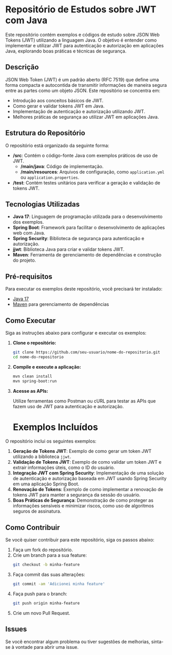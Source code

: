 # Repositório de Estudos sobre JWT com Java

Este repositório contém exemplos e códigos de estudo sobre JSON Web Tokens (JWT) utilizando a linguagem Java. O objetivo é entender como implementar e utilizar JWT para autenticação e autorização em aplicações Java, explorando boas práticas e técnicas de segurança.

## Descrição

JSON Web Token (JWT) é um padrão aberto (RFC 7519) que define uma forma compacta e autocontida de transmitir informações de maneira segura entre as partes como um objeto JSON. Este repositório se concentra em:

- Introdução aos conceitos básicos de JWT.
- Como gerar e validar tokens JWT em Java.
- Implementação de autenticação e autorização utilizando JWT.
- Melhores práticas de segurança ao utilizar JWT em aplicações Java.

## Estrutura do Repositório

O repositório está organizado da seguinte forma:

- **/src**: Contém o código-fonte Java com exemplos práticos de uso de JWT.
  - **/main/java**: Código de implementação.
  - **/main/resources**: Arquivos de configuração, como `application.yml` ou `application.properties`.
- **/test**: Contém testes unitários para verificar a geração e validação de tokens JWT.

## Tecnologias Utilizadas

- **Java 17**: Linguagem de programação utilizada para o desenvolvimento dos exemplos.
- **Spring Boot**: Framework para facilitar o desenvolvimento de aplicações web com Java.
- **Spring Security**: Biblioteca de segurança para autenticação e autorização.
- **jjwt**: Biblioteca Java para criar e validar tokens JWT.
- **Maven**: Ferramenta de gerenciamento de dependências e construção do projeto.

## Pré-requisitos

Para executar os exemplos deste repositório, você precisará ter instalado:

- [Java 17](https://www.oracle.com/java/technologies/javase-jdk17-downloads.html)
- [Maven](https://maven.apache.org) para gerenciamento de dependências

## Como Executar

Siga as instruções abaixo para configurar e executar os exemplos:

1. **Clone o repositório:**

   ```bash
   git clone https://github.com/seu-usuario/nome-do-repositorio.git
   cd nome-do-repositorio

2. **Compile e execute a aplicação:**

    ```bash
    mvn clean install
    mvn spring-boot:run

3. **Acesse as APIs:**

   Utilize ferramentas como Postman ou cURL para testar as APIs que fazem uso de JWT para autenticação e autorização.

   # Exemplos Incluídos

O repositório inclui os seguintes exemplos:

1. **Geração de Tokens JWT**: Exemplo de como gerar um token JWT utilizando a biblioteca `jjwt`.
2. **Validação de Tokens JWT**: Exemplo de como validar um token JWT e extrair informações úteis, como o ID do usuário.
3. **Integração JWT com Spring Security**: Implementação de uma solução de autenticação e autorização baseada em JWT usando Spring Security em uma aplicação Spring Boot.
4. **Renovação de Tokens**: Exemplo de como implementar a renovação de tokens JWT para manter a segurança da sessão do usuário.
5. **Boas Práticas de Segurança**: Demonstração de como proteger as informações sensíveis e minimizar riscos, como uso de algoritmos seguros de assinatura.

## Como Contribuir

Se você quiser contribuir para este repositório, siga os passos abaixo:

1. Faça um fork do repositório.
2. Crie um branch para a sua feature:
    ```bash
    git checkout -b minha-feature
    ```
3. Faça commit das suas alterações:
    ```bash
    git commit -am 'Adicionei minha feature'
    ```
4. Faça push para o branch:
    ```bash
    git push origin minha-feature
    ```
5. Crie um novo Pull Request.

## Issues

Se você encontrar algum problema ou tiver sugestões de melhorias, sinta-se à vontade para abrir uma issue.
